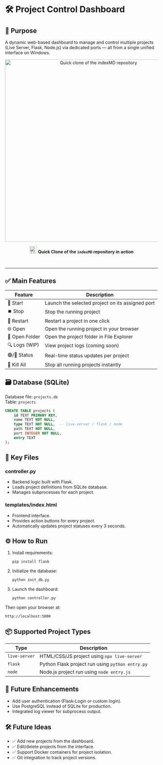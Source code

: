 # 🛠️ Project Control Dashboard

## 🎯 Purpose
A dynamic web-based dashboard to manage and control multiple projects (Live Server, Flask, Node.js) via dedicated ports — all from a single unified interface on Windows.

<p align="center">
  <a href="screenshots/Screenshot.png">
    <img src="screenshots/Screenshot.png" alt="Quick clone of the indexMD repository" width="600"/>
  </a>
</p>

<p align="center">
  <img src="https://img.icons8.com/emoji/48/movie-camera.png" width="24" alt="Video Icon"/>
  <strong>Quick Clone of the <code>indexMD</code> repository in action</strong>
</p>

<br>

---

## ✅ Main Features

| Feature | Description |
|--------|-------------|
| 🔘 Start | Launch the selected project on its assigned port |
| ⏹️ Stop | Stop the running project |
| 🔄 Restart | Restart a project in one click |
| 🌐 Open | Open the running project in your browser |
| 📂 Open Folder | Open the project folder in File Explorer |
| 🔍 Logs (WIP) | View project logs (coming soon) |
| 🟢/🔴 Status | Real-time status updates per project |
| 🚫 Kill All | Stop all running projects instantly |

## 🗃️ Database (SQLite)

Database file: `projects.db`  
Table: `projects`

```sql
CREATE TABLE projects (
    id TEXT PRIMARY KEY,
    name TEXT NOT NULL,
    type TEXT NOT NULL,  -- live-server / flask / node
    path TEXT NOT NULL,
    port INTEGER NOT NULL,
    entry TEXT
);
```

## 🧩 Key Files

### controller.py
- Backend logic built with Flask.
- Loads project definitions from SQLite database.
- Manages subprocesses for each project.

### templates/index.html
- Frontend interface.
- Provides action buttons for every project.
- Automatically updates project statuses every 3 seconds.

## ⚙️ How to Run

1. Install requirements:
   ```bash
   pip install flask
   ```

2. Initialize the database:
   ```bash
   python init_db.py
   ```

3. Launch the dashboard:
   ```bash
   python controller.py
   ```

Then open your browser at:
```
http://localhost:5000
```

## 📦 Supported Project Types

| Type | Description |
|------|-------------|
| `live-server` | HTML/CSS/JS project using `npx live-server` |
| `flask` | Python Flask project run using `python entry.py` |
| `node` | Node.js project run using `node entry.js` |

## 🔐 Future Enhancements

- Add user authentication (Flask-Login or custom login).
- Use PostgreSQL instead of SQLite for production.
- Integrated log viewer for subprocess output.

## 🛠️ Future Ideas

- ✅ Add new projects from the dashboard.
- ✅ Edit/delete projects from the interface.
- ✅ Support Docker containers for project isolation.
- ✅ Git integration to track project versions.
